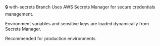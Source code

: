 🔒 with-secrets Branch
Uses AWS Secrets Manager for secure credentials management.

Environment variables and sensitive keys are loaded dynamically from Secrets Manager.

Recommended for production environments.

